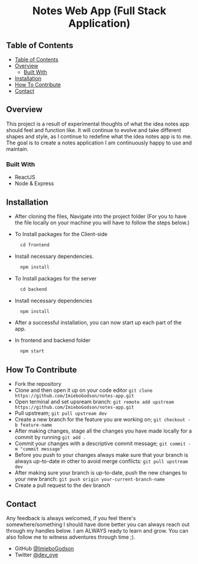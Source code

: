
<!-- Please update value in the {}  -->


<h1 align="center">Notes Web App (Full Stack Application)</h1>

<!-- <div align="center">
   Solution for a challenge from  <a href="http://devchallenges.io" target="_blank">Devchallenges.io</a>.
</div> -->

<!-- <div align="center">
  <h3>
    <span> | </span>
    <a href="#">
      Demo
    </a>
    <span> | </span>
  </h3>
</div> -->

<!-- TABLE OF CONTENTS -->

## Table of Contents

- [Table of Contents](#table-of-contents)
- [Overview](#overview)
  - [Built With](#built-with)
- [Installation](#installation)
- [How To Contribute](#how-to-contribute)
- [Contact](#contact)
<!-- - [Features](#features) -->


<!-- OVERVIEW -->

## Overview



This project is a result of experimental thoughts of what the idea notes app should feel and function like. It will continue to evolve and take different shapes and style, as I continue to redefine what the idea notes app is to me. The goal is to create a notes application I am continuously happy to use and maintain.

<!-- You can checkout the [demo](https://my-team-page1.netlify.app/). -->

### Built With

- ReactJS
- Node & Express

<!-- ## Features

<!-- List the features of your application or follow the template. Don't share the figma file here :) -->

<!-- This simple page was created as a submission to a [DevChallenges](https://devchallenges.io/challenges) challenge. The [My Team Page](https://devchallenges.io/challenges/hhmesazsqgKXrTkYkt0U) was to build an application to complete the given user stories. -->


<!-- INSTALLATION -->
## Installation

- After cloning the files, Navigate into the project folder (For you to have the file locally on your machine you will have to follow the steps below.)

- To Install packages for the Client-side

  ```javascript
    cd frontend
  ```

- Install necessary dependencies.
  ```javascript
    npm install
  ```

- To Install packages for the server

  ```javascript
    cd backend
  ```

- Install necessary dependencies
  ```javascript
    npm install
  ```

- After a successful installation, you can now start up each part of the app.
  
- In frontend and backend folder
  
  ```javascript
    npm start
  ```


## How To Contribute

- Fork the repository
- Clone and then open it up on your code editor `git clone https://github.com/ImieboGodson/notes-app.git`
- Open terminal and set upsream branch: `git remote add upstream https://github.com/ImieboGodson/notes-app.git`
- Pull upstream; `git pull upstream dev`
- Create a new branch for the feature you are working on; `git checkout -b feature-name`
- After making changes, stage all the changes you have made locally for a commit by running `git add .`
- Commit your changes with a descriptive commit message; `git commit -m "commit message"`
- Before you push to your changes always make sure that your branch is always up-to-date in other to avoid merge conflicts: `git pull upstream dev`
- After making sure your branch is up-to-date, push the new changes to your new branch: `git push origin your-current-branch-name`
- Create a pull request to the dev branch

## Contact

Any feedback is always welcomed, if you feel there's somewhere/something I should have done better you can always reach out through my handles below. I am ALWAYS ready to learn and grow. You can also follow me to witness adventures through time ;).

- GitHub [@ImieboGodson](https://github.com/ImieboGodson)
- Twitter [@dev_oye](https://twitter.com/dev_oye)
